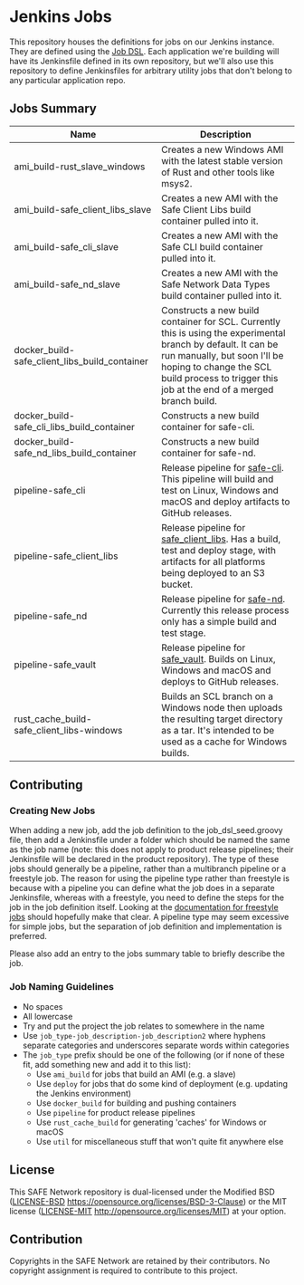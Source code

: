 # Jenkins Jobs

This repository houses the definitions for jobs on our Jenkins instance. They are defined using the [Job DSL](https://jenkinsci.github.io/job-dsl-plugin/). Each application we're building will have its Jenkinsfile defined in its own repository, but we'll also use this repository to define Jenkinsfiles for arbitrary utility jobs that don't belong to any particular application repo.

## Jobs Summary

| Name                                          | Description                                                                                                                                                                                                                                    |
| ----                                          | -----------                                                                                                                                                                                                                                    |
| ami_build-rust_slave_windows                  | Creates a new Windows AMI with the latest stable version of Rust and other tools like msys2.                                                                                                                                                                    |
| ami_build-safe_client_libs_slave              | Creates a new AMI with the Safe Client Libs build container pulled into it.                                                                                                                                                                    |
| ami_build-safe_cli_slave                      | Creates a new AMI with the Safe CLI build container pulled into it.                                                                                                                                                                    |
| ami_build-safe_nd_slave                       | Creates a new AMI with the Safe Network Data Types build container pulled into it.                                                                                                                                                                    |
| docker_build-safe_client_libs_build_container | Constructs a new build container for SCL. Currently this is using the experimental branch by default. It can be run manually, but soon I'll be hoping to change the SCL build process to trigger this job at the end of a merged branch build. |
| docker_build-safe_cli_libs_build_container    | Constructs a new build container for safe-cli. |
| docker_build-safe_nd_libs_build_container     | Constructs a new build container for safe-nd.  |
| pipeline-safe_cli                             | Release pipeline for [safe-cli](https://github.com/maidsafe/safe-nd). This pipeline will build and test on Linux, Windows and macOS and deploy artifacts to GitHub releases. |
| pipeline-safe_client_libs                     | Release pipeline for [safe_client_libs](https://github.com/maidsafe/safe_client_libs). Has a build, test and deploy stage, with artifacts for all platforms being deployed to an S3 bucket. |
| pipeline-safe_nd                              | Release pipeline for [safe-nd](https://github.com/maidsafe/safe-nd). Currently this release process only has a simple build and test stage. |
| pipeline-safe_vault                           | Release pipeline for [safe_vault](https://github.com/maidsafe/safe_vault). Builds on Linux, Windows and macOS and deploys to GitHub releases. |
| rust_cache_build-safe_client_libs-windows     | Builds an SCL branch on a Windows node then uploads the resulting target directory as a tar. It's intended to be used as a cache for Windows builds. |

## Contributing

### Creating New Jobs

When adding a new job, add the job definition to the job_dsl_seed.groovy file, then add a Jenkinsfile under a folder which should be named the same as the job name (note: this does not apply to product release pipelines; their Jenkinsfile will be declared in the product repository). The type of these jobs should generally be a pipeline, rather than a multibranch pipeline or a freestyle job. The reason for using the pipeline type rather than freestyle is because with a pipeline you can define what the job does in a separate Jenkinsfile, whereas with a freestyle, you need to define the steps for the job in the job definition itself. Looking at the [documentation for freestyle jobs](https://jenkinsci.github.io/job-dsl-plugin/#path/freeStyleJob) should hopefully make that clear. A pipeline type may seem excessive for simple jobs, but the separation of job definition and implementation is preferred.

Please also add an entry to the jobs summary table to briefly describe the job.

### Job Naming Guidelines

* No spaces
* All lowercase
* Try and put the project the job relates to somewhere in the name
* Use `job_type-job_description-job_description2` where hyphens separate categories and underscores separate words within categories
* The `job_type` prefix should be one of the following (or if none of these fit, add something new and add it to this list):
  - Use `ami_build` for jobs that build an AMI (e.g. a slave)
  - Use `deploy` for jobs that do some kind of deployment (e.g. updating the Jenkins environment)
  - Use `docker_build` for building and pushing containers
  - Use `pipeline` for product release pipelines
  - Use `rust_cache_build` for generating 'caches' for Windows or macOS
  - Use `util` for miscellaneous stuff that won't quite fit anywhere else

## License

This SAFE Network repository is dual-licensed under the Modified BSD ([LICENSE-BSD](LICENSE-BSD) https://opensource.org/licenses/BSD-3-Clause) or the MIT license ([LICENSE-MIT](LICENSE-MIT) http://opensource.org/licenses/MIT) at your option.

## Contribution

Copyrights in the SAFE Network are retained by their contributors. No copyright assignment is required to contribute to this project.
